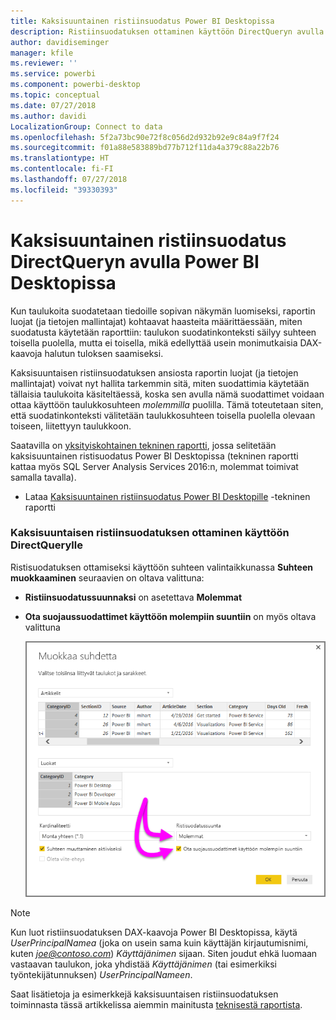 ```yaml
---
title: Kaksisuuntainen ristiinsuodatus Power BI Desktopissa
description: Ristiinsuodatuksen ottaminen käyttöön DirectQueryn avulla Power BI Desktopissa
author: davidiseminger
manager: kfile
ms.reviewer: ''
ms.service: powerbi
ms.component: powerbi-desktop
ms.topic: conceptual
ms.date: 07/27/2018
ms.author: davidi
LocalizationGroup: Connect to data
ms.openlocfilehash: 5f2a73bc90e72f8c056d2d932b92e9c84a9f7f24
ms.sourcegitcommit: f01a88e583889bd77b712f11da4a379c88a22b76
ms.translationtype: HT
ms.contentlocale: fi-FI
ms.lasthandoff: 07/27/2018
ms.locfileid: "39330393"
---
```

# <a name="bidirectional-cross-filtering-using-directquery-in-power-bi-desktop"></a>Kaksisuuntainen ristiinsuodatus DirectQueryn avulla Power BI Desktopissa

Kun taulukoita suodatetaan tiedoille sopivan näkymän luomiseksi, raportin luojat (ja tietojen mallintajat) kohtaavat haasteita määrittäessään, miten suodatusta käytetään raporttiin: taulukon suodatinkonteksti säilyy suhteen toisella puolella, mutta ei toisella, mikä edellyttää usein monimutkaisia DAX-kaavoja halutun tuloksen saamiseksi.

Kaksisuuntaisen ristiinsuodatuksen ansiosta raportin luojat (ja tietojen mallintajat) voivat nyt hallita tarkemmin sitä, miten suodattimia käytetään tällaisia taulukoita käsiteltäessä, koska sen avulla nämä suodattimet voidaan ottaa käyttöön taulukkosuhteen *molemmilla* puolilla. Tämä toteutetaan siten, että suodatinkonteksti välitetään taulukkosuhteen toisella puolella olevaan toiseen, liitettyyn taulukkoon.

Saatavilla on [yksityiskohtainen tekninen raportti](http://download.microsoft.com/download/2/7/8/2782DF95-3E0D-40CD-BFC8-749A2882E109/Bidirectional%20cross-filtering%20in%20Analysis%20Services%202016%20and%20Power%20BI.docx), jossa selitetään kaksisuuntainen ristisuodatus Power BI Desktopissa (tekninen raportti kattaa myös SQL Server Analysis Services 2016:n, molemmat toimivat samalla tavalla).

* Lataa [Kaksisuuntainen ristiinsuodatus Power BI Desktopille](http://download.microsoft.com/download/2/7/8/2782DF95-3E0D-40CD-BFC8-749A2882E109/Bidirectional%20cross-filtering%20in%20Analysis%20Services%202016%20and%20Power%20BI.docx) -tekninen raportti

### <a name="enabling-bidirectional-cross-filtering-for-directquery"></a>Kaksisuuntaisen ristiinsuodatuksen ottaminen käyttöön DirectQuerylle

Ristisuodatuksen ottamiseksi käyttöön suhteen valintaikkunassa **Suhteen muokkaaminen** seuraavien on oltava valittuna:

* **Ristiinsuodatussuunnaksi** on asetettava **Molemmat**
* **Ota suojaussuodattimet käyttöön molempiin suuntiin** on myös oltava valittuna

  ![](media/desktop-bidirectional-filtering/bidirectional-filtering_2.png)

> [!NOTE]
> Kun luot ristiinsuodatuksen DAX-kaavoja Power BI Desktopissa, käytä *UserPrincipalNamea* (joka on usein sama kuin käyttäjän kirjautumisnimi, kuten <em>joe@contoso.com</em>) *Käyttäjänimen* sijaan. Siten joudut ehkä luomaan vastaavan taulukon, joka yhdistää *Käyttäjänimen* (tai esimerkiksi työntekijätunnuksen) *UserPrincipalNameen*.

Saat lisätietoja ja esimerkkejä kaksisuuntaisen ristiinsuodatuksen toiminnasta tässä artikkelissa aiemmin mainitusta [teknisestä raportista](http://download.microsoft.com/download/2/7/8/2782DF95-3E0D-40CD-BFC8-749A2882E109/Bidirectional%20cross-filtering%20in%20Analysis%20Services%202016%20and%20Power%20BI.docx).

